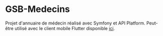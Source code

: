 # GSB-Medecins
Projet d'annuaire de médecin réalisé avec Symfony et API Platform.
Peut-être utilisé avec le client mobile Flutter disponible [ici](https://github.com/Axel-1/GSB-Medecin-Mobile).
